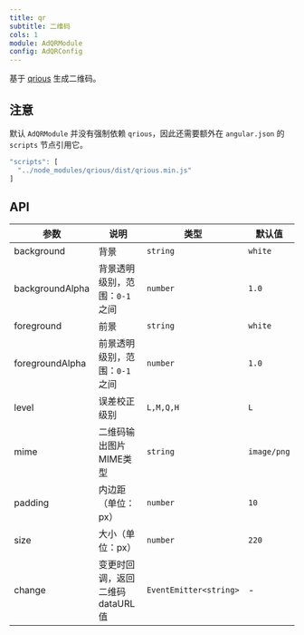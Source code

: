 ```yaml
---
title: qr
subtitle: 二维码
cols: 1
module: AdQRModule
config: AdQRConfig
---
```


基于 [qrious](https://neocotic.com/qrious) 生成二维码。

## 注意

默认 `AdQRModule` 并没有强制依赖 `qrious`，因此还需要额外在 `angular.json` 的 `scripts` 节点引用它。

```ts
"scripts": [
  "../node_modules/qrious/dist/qrious.min.js"
]
```

## API

参数 | 说明 | 类型 | 默认值
----|------|-----|------
background | 背景 | `string` | `white`
backgroundAlpha | 背景透明级别，范围：`0-1` 之间 | `number` | `1.0`
foreground | 前景 | `string` | `white`
foregroundAlpha | 前景透明级别，范围：`0-1` 之间 | `number` | `1.0`
level | 误差校正级别 | `L,M,Q,H` | `L`
mime | 二维码输出图片MIME类型 | `string` | `image/png`
padding | 内边距（单位：px） | `number` | `10`
size | 大小（单位：px） | `number` | `220`
change | 变更时回调，返回二维码dataURL值 | `EventEmitter<string>` | -
